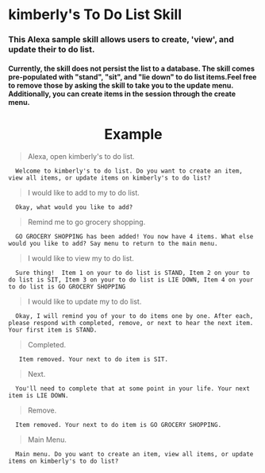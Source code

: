 # **kimberly's To Do List Skill**

### This Alexa sample skill allows users to create, 'view', and update their to do list.

#### Currently, the skill does not persist the list to a database. The skill comes pre-populated with "stand", "sit", and "lie down" to do list items.Feel free to remove those by asking the skill to take you to the update menu. Additionally, you can create items in the session through the create menu.

<h1 style="text-align: center;"> Example </h1>

> Alexa, open kimberly's to do list.

      Welcome to kimberly's to do list. Do you want to create an item, view all items, or update items on kimberly's to do list?

> I would like to add to my to do list.

      Okay, what would you like to add?

> Remind me to go grocery shopping.

      GO GROCERY SHOPPING has been added! You now have 4 items. What else would you like to add? Say menu to return to the main menu.

> I would like to view my to do list.

      Sure thing!  Item 1 on your to do list is STAND, Item 2 on your to do list is SIT, Item 3 on your to do list is LIE DOWN, Item 4 on your to do list is GO GROCERY SHOPPING

> I would like to update my to do list.

      Okay, I will remind you of your to do items one by one. After each, please respond with completed, remove, or next to hear the next item. Your first item is STAND.

> Completed.

       Item removed. Your next to do item is SIT.

> Next.

      You'll need to complete that at some point in your life. Your next item is LIE DOWN.

> Remove.

      Item removed. Your next to do item is GO GROCERY SHOPPING.

> Main Menu.

      Main menu. Do you want to create an item, view all items, or update items on kimberly's to do list?
